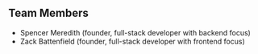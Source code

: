 ## Team Members

-   Spencer Meredith (founder, full-stack developer with backend focus)
-   Zack Battenfield (founder, full-stack developer with frontend focus)
